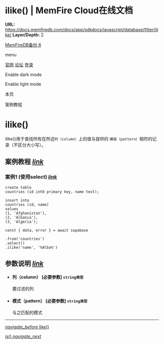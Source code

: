 # ilike() | MemFire Cloud在线文档

**URL:** https://docs.memfiredb.com/docs/app/sdkdocs/javascript/database/filter/ilike/
**Layer/Depth:** 2

[MemFireDB备份 6](/)

menu

[官网](https://memfiredb.com/)
[论坛](https://community.memfiredb.com/)
[登录](https://cloud.memfiredb.com/auth/login)

Enable dark mode

Enable light mode

本页

案例教程

# ilike()

ilike()用于查找所有在所述`列（column）`上的值与提供的 `模板（pattern）`相符的记录（不区分大小写）。

## 案例教程 [*link*](#%e6%a1%88%e4%be%8b%e6%95%99%e7%a8%8b)

### 案例1 (使用select) [*link*](#%e6%a1%88%e4%be%8b1-%e4%bd%bf%e7%94%a8select)

```
create table
countries (id int8 primary key, name text);

insert into
countries (id, name)
values
(1, 'Afghanistan'),
(2, 'Albania'),
(3, 'Algeria');
```

```
const { data, error } = await supabase

.from('countries')
.select()
.ilike('name', '%Alba%')
```

## 参数说明 [*link*](#%e5%8f%82%e6%95%b0%e8%af%b4%e6%98%8e)

* #### 列（column） [必要参数] `string类型`

  要过滤的列
* #### 模式（pattern） [必要参数] `string类型`

  与之匹配的模式

---

[*navigate\_before* like()](/docs/app/sdkdocs/javascript/database/filter/like/)

[is() *navigate\_next*](/docs/app/sdkdocs/javascript/database/filter/is/)